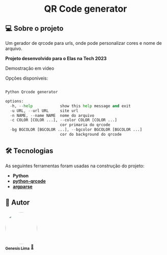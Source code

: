 <h1 align="center">QR Code generator</h1>

## 💻 Sobre o projeto

Um gerador de qrcode para urls, onde pode personalizar cores e nome de arquivo.

**Projeto desenvolvido para o Elas na Tech 2023**

Demostração em video

Opções disponiveis:

```py

Python Qrcode generator

options:
  -h, --help            show this help message and exit
  -u URL, --url URL     site url
  -n NAME, --name NAME  nome do arquivo
  -c COLOR [COLOR ...], --color COLOR [COLOR ...]
                        cor primaria do qrcode
  -bg BGCOLOR [BGCOLOR ...], --bgcolor BGCOLOR [BGCOLOR ...]
                        cor do background do qrcode

```

## 🛠 Tecnologias

As seguintes ferramentas foram usadas na construção do projeto:

-   **Python**
-   **[python-qrcode](https://github.com/lincolnloop/python-qrcode)**
-   **[argparse](https://docs.python.org/3/library/argparse.html)**

## 🦸 Autor

<a href="https://github.com/g-101">
 <img style="border-radius: 50%;" src="https://github.com/g-101.png" width="100px;" alt=""/>
 <br />
 <sub><b>Genesis Lima</b></sub></a> <a href="https://github.com/g-101" title="github profile">🚀</a>
